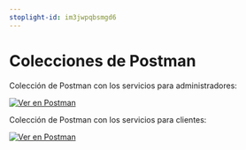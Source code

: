 ```yaml
---
stoplight-id: im3jwpqbsmgd6
---
```


# Colecciones de Postman

Colección de Postman con los servicios para administradores:

[![Ver en Postman](https://run.pstmn.io/button.svg)](https://app.getpostman.com/run-collection/36846959-6ce7bbd6-72d5-4efc-bd38-ce803978094c?action=collection%2Ffork&collection-url=entityId%3D36846959-6ce7bbd6-72d5-4efc-bd38-ce803978094c%26entityType%3Dcollection%26workspaceId%3D116e6451-e54c-465a-b2c0-76ea777d05ae)


Colección de Postman con los servicios para clientes:

[![Ver en Postman](https://run.pstmn.io/button.svg)](https://app.getpostman.com/run-collection/36846959-9f91f6a5-5732-4b2e-b026-1a4f1ee468dc?action=collection%2Ffork&collection-url=entityId%3D36846959-9f91f6a5-5732-4b2e-b026-1a4f1ee468dc%26entityType%3Dcollection%26workspaceId%3D116e6451-e54c-465a-b2c0-76ea777d05ae)